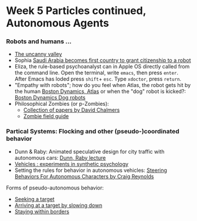 # Week 5 Particles continued, Autonomous Agents

### Robots and humans ...
- [The uncanny valley](https://ieeexplore.ieee.org/stamp/stamp.jsp?tp=&arnumber=6213238&tag=1)
- Sophia [Saudi Arabia becomes first country to grant citizenship to a robot](https://www.arabnews.com/node/1183166/saudi-arabia)
- Eliza, the rule-based psychoanalyst can in Apple OS directly called from the command line. Open the terminal, write `emacs`, then press `enter`. After Emacs has loded press `shift`+ `esc`. Type `xdoctor`, press `return`.
- "Empathy with robots"; how do you feel when Atlas, the robot gets hit by the human [Boston Dynamics, Atlas](https://youtu.be/rVlhMGQgDkY?t=84) or when the "dog" robot is kicked?: [Boston Dynamics Dog robots](https://youtu.be/G-vVlS4xVrU)
- Philosophical Zombies (or p-Zombies):
  - [Collection of papers by David Chalmers](https://philpapers.org/browse/zombies-and-the-conceivability-argument)
  - [Zombie field guide](http://host.uniroma3.it/progetti/kant/field/zombies.htm)

### Partical Systems: Flocking and other (pseudo-)coordinated behavior
- Dunn & Raby: Animated speculative design for city traffic with autonomous cars: [Dunn, Raby lecture](https://youtu.be/chBiMec7KtM?t=1534)
- [Vehicles : experiments in synthetic psychology](http://bobcat.library.nyu.edu/primo-explore/fulldisplay?docid=nyu_aleph003504951&context=L&vid=NYU&search_scope=all&isFrbr=true&tab=all&lang=en_US)
- Setting the rules for behavior in autonomous vehicles: [Steering Behaviors For Autonomous Characters by Craig Reynolds](https://www.red3d.com/cwr/steer/)

Forms of pseudo-autonomous behavior:
- [Seeking a target](https://editor.p5js.org/natureofcode/sketches/r1imr2mdx)
- [Arriving at a target by slowing down](https://editor.p5js.org/natureofcode/sketches/S1jFHnQ_l)
- [Staying within borders](https://editor.p5js.org/natureofcode/sketches/ByOTB3Q_e)
